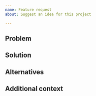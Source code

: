 ```yaml
---
name: Feature request
about: Suggest an idea for this project

---
```


## Problem
<!-- Describe what the problem is. Ex. I'm always frustrated when [...] -->

## Solution
<!-- Describe your proposed solution to the problem. -->

## Alternatives
<!-- Explain any alternative solutions or features you've considered. -->

## Additional context
<!-- Add any other context or screenshots about the feature request here. -->
